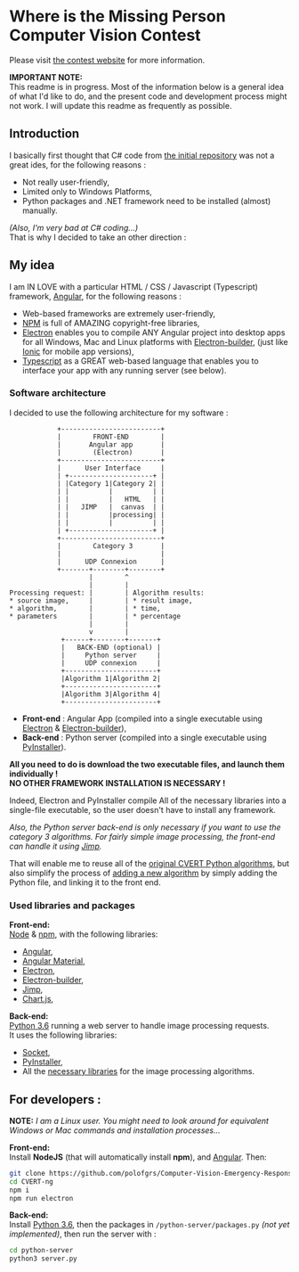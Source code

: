 # Where is the Missing Person Computer Vision Contest

Please visit [the contest website](https://computervisionrescue.wixsite.com/contest) for more information.

__IMPORTANT NOTE:__   
This readme is in progress. Most of the information below is a general idea of what I'd like to do, and the present code and development process might not work. I will update this readme as frequently as possible.

## Introduction
I basically first thought that C# code from [the initial repository](https://github.com/cvertdev/Computer-Vision-Emergency-Response-Toolkit) was not a great ides, for the following reasons :
* Not really user-friendly,
* Limited only to Windows Platforms,
* Python packages and .NET framework need to be installed (almost) manually.   

*(Also, I'm very bad at C# coding...)*  
That is why I decided to take an other direction :

## My idea

I am IN LOVE with a particular HTML / CSS / Javascript (Typescript) framework, [Angular](https://angular.io), for the following reasons :
* Web-based frameworks are extremely user-friendly,
* [NPM](https://www.npmjs.com/) is full of AMAZING copyright-free libraries,
* [Electron](https://electronjs.org/) enables you to compile ANY Angular project into desktop apps for all Windows, Mac and Linux platforms with [Electron-builder](https://www.electron.build/), (just like [Ionic](https://ionicframework.com) for mobile app versions),
* [Typescript](http://www.typescriptlang.org/) as a GREAT web-based language that enables you to interface your app with any running server (see below).

### Software architecture
I decided to use the following architecture for my software :

```
            +-------------------------+
            |        FRONT-END        |
            |       Angular app       |
            |        (Electron)       |
            +-------------------------+
            |      User Interface     |
            | +---------------------+ |
            | |Category 1|Category 2| |
            | |          |          | |
            | |          |   HTML   | |
            | |   JIMP   |  canvas  | |
            | |          |processing| |
            | |          |          | |
            | +---------------------+ |
            +-------------------------+
            |        Category 3       |
            |                         |
            |      UDP Connexion      |
            +-------+--------+--------+
                    |        ^
                    |        |
Processing request: |        | Algorithm results:
* source image,     |        | * result image,
* algorithm,        |        | * time,
* parameters        |        | * percentage
                    |        |
                    v        |
             +------+--------+-------+
             |   BACK-END (optional) |
             |     Python server     |
             |     UDP connexion     |
             +-----------------------+
             |Algorithm 1|Algorithm 2|
             +-----------------------+
             |Algorithm 3|Algorithm 4|
             +-----------------------+
```
* __Front-end__ : Angular App (compiled into a single executable using [Electron](https://electronjs.org/) & [Electron-builder](https://www.electron.build/)),
* __Back-end__ : Python server (compiled into a single executable using [PyInstaller](https://www.pyinstaller.org/)).

__All you need to do is download the two executable files, and launch them individually !__   
__NO OTHER FRAMEWORK INSTALLATION IS NECESSARY !__

Indeed, Electron and PyInstaller compile All of the necessary libraries into a single-file executable, so the user doesn't have to install any framework.

*Also, the Python server back-end is only necessary if you want to use the category 3 algorithms. For fairly simple image processing, the front-end can handle it using [Jimp](https://www.npmjs.com/package/jimp).*

That will enable me to reuse all of the [original CVERT Python algorithms](https://github.com/cvertdev/Computer-Vision-Emergency-Response-Toolkit/tree/master/Computer%20Vision%20Toolkit/Computer%20Vision%20Toolkit/lib/Algorithms), but also simplify the process of [adding a new algorithm](https://github.com/cvertdev/Computer-Vision-Emergency-Response-Toolkit/wiki/Adding-a-New-Algorithm) by simply adding the Python file, and linking it to the front end.

### Used libraries and packages
__Front-end:__   
[Node](https://nodejs.org/en/) & [npm](https://www.npmjs.com/), with the following libraries:
* [Angular](https://angular.io),
* [Angular Material](https://material.angular.io/),
* [Electron](https://electronjs.org/),
* [Electron-builder](https://www.electron.build/),
* [Jimp](https://www.npmjs.com/package/jimp),
* [Chart.js](https://www.chartjs.org/),

__Back-end:__   
[Python 3.6](https://www.python.org/) running a web server to handle image processing requests.   
It uses the following libraries:
* [Socket](https://docs.python.org/3/library/socket.html),
* [PyInstaller](https://www.pyinstaller.org/),
* All the [necessary libraries](https://github.com/cvertdev/Computer-Vision-Emergency-Response-Toolkit) for the image processing algorithms.

## For developers :
__NOTE:__ *I am a Linux user. You might need to look around for equivalent Windows or Mac commands and installation processes...*

__Front-end:__   
Install __NodeJS__ (that will automatically install __npm__), and [Angular](https://angular.io/guide/setup-local). Then:
```bash
git clone https://github.com/polofgrs/Computer-Vision-Emergency-Response-Toolkit.git
cd CVERT-ng
npm i
npm run electron
```
__Back-end:__   
Install [Python 3.6](https://www.python.org/), then the packages in `/python-server/packages.py` *(not yet implemented)*, then run the server with :
```bash
cd python-server
python3 server.py
```

